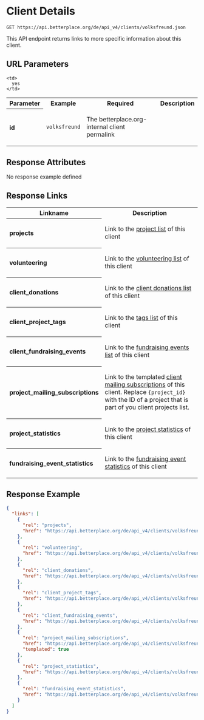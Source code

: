 
# Client Details

```Cirru
GET https://api.betterplace.org/de/api_v4/clients/volksfreund.json
```

This API endpoint returns links to more specific information about this client.

## URL Parameters

<table>
  <tr>
    <th>Parameter</th>
    <th>Example</th>
    <th>Required</th>
    <th>Description</th>
  </tr>
  <tr>
    <th align="left">id</th>
    <td><code>volksfreund</code></td>

    <td>
      yes
    </td>
<td>

The betterplace.org-internal client permalink

</td>
  </tr>
</table>


## Response Attributes

  <th colspan="4">No response example defined</th>
</table>

## Response Links

<table>
  <tr>
    <th>Linkname</th>
    <th>Description</th>
  </tr>
    <tr>
<th align="left">

projects

</th>
<td>

Link to the <a href="projects_list.md">project list</a> of this client


</td>
    </tr>
    <tr>
<th align="left">

volunteering

</th>
<td>

Link to the <a href="volunteering_list.md">volunteering list</a> of this client


</td>
    </tr>
    <tr>
<th align="left">

client_donations

</th>
<td>

Link to the <a href="client_donations_list.md">client donations list</a> of this client


</td>
    </tr>
    <tr>
<th align="left">

client_project_tags

</th>
<td>

Link to the <a href="client_tags_list.md">tags list</a> of this client


</td>
    </tr>
    <tr>
<th align="left">

client_fundraising_events

</th>
<td>

Link to the <a href="fundraising_events_list.md">fundraising events list</a> of this client


</td>
    </tr>
    <tr>
<th align="left">

project_mailing_subscriptions

</th>
<td>

Link to the templated <a href="client_mailing_subscriptions.md">client mailing subscriptions</a>
of this client. Replace <code>{project_id}</code> with the ID of a project that is
part of you client projects list.


</td>
    </tr>
    <tr>
<th align="left">

project_statistics

</th>
<td>

Link to the <a href="project_statistics_list.md">project statistics</a> of this client


</td>
    </tr>
    <tr>
<th align="left">

fundraising_event_statistics

</th>
<td>

Link to the <a href="fundraising_event_statistics_list.md">fundraising event statistics</a> of this client


</td>
    </tr>
</table>

## Response Example

```json
{
  "links": [
    {
      "rel": "projects",
      "href": "https://api.betterplace.org/de/api_v4/clients/volksfreund/projects.json"
    },
    {
      "rel": "volunteering",
      "href": "https://api.betterplace.org/de/api_v4/clients/volksfreund/volunteering.json"
    },
    {
      "rel": "client_donations",
      "href": "https://api.betterplace.org/de/api_v4/clients/volksfreund/client_donations.json"
    },
    {
      "rel": "client_project_tags",
      "href": "https://api.betterplace.org/de/api_v4/clients/volksfreund/tags.json"
    },
    {
      "rel": "client_fundraising_events",
      "href": "https://api.betterplace.org/de/api_v4/clients/volksfreund/fundraising_events.json"
    },
    {
      "rel": "project_mailing_subscriptions",
      "href": "https://api.betterplace.org/de/api_v4/clients/volksfreund/projects/%7Bproject_id%7D/mailing_subscriptions.json",
      "templated": true
    },
    {
      "rel": "project_statistics",
      "href": "https://api.betterplace.org/de/api_v4/clients/volksfreund/project_statistics.json"
    },
    {
      "rel": "fundraising_event_statistics",
      "href": "https://api.betterplace.org/de/api_v4/clients/volksfreund/fundraising_event_statistics.json"
    }
  ]
}
```

